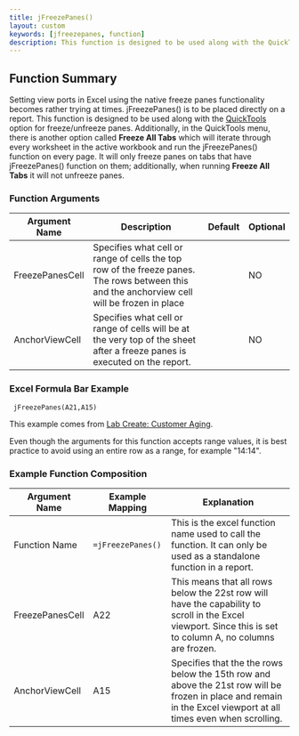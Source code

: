```yaml
---
title: jFreezePanes()
layout: custom
keywords: [jfreezepanes, function]
description: This function is designed to be used along with the QuickTools option for freeze/unfreeze panes.
---
```


## Function Summary
Setting view ports in Excel using the native freeze panes functionality becomes rather trying at times. jFreezePanes() is to be placed directly on a report. This function is designed to be used along with the [QuickTools](/wGetStarted/INTERJECT-Ribbon-Menu-Items_83689479.html#quick-tools) option for freeze/unfreeze panes. Additionally, in the QuickTools menu, there is another option called **Freeze All Tabs** which will iterate through every worksheet in the active workbook and run the jFreezePanes() function on every page. It will only freeze panes on tabs that have jFreezePanes() function on them; additionally, when running **Freeze All Tabs** it will not unfreeze panes.


### Function Arguments

| Argument Name   | Description                                                                                                                                  | Default | Optional |
|-----------------|----------------------------------------------------------------------------------------------------------------------------------------------|---------|----------|
| FreezePanesCell | Specifies what cell or range of cells the top row of the freeze panes. The rows between this and the anchorview cell will be frozen in place |         | NO       |
| AnchorViewCell  | Specifies what cell or range of cells will be at the very top of the sheet after a freeze panes is executed on the report.                   |         | NO       |

### Excel Formula Bar Example

```Excel
 jFreezePanes(A21,A15)
```
This example comes from [Lab Create: Customer Aging](/wGetStarted/L-Create-CustomerAging_128429314.html#final-result-1).

Even though the arguments for this function accepts range values, it is best practice to avoid using an entire row as a range, for example "14:14".

### Example Function Composition

| Argument Name   | Example Mapping | Explanation                                                                                                          |
|-----------------|-----------------|----------------------------------------------------------------------------------------------------------------------|
| Function Name   | `=jFreezePanes()` | This is the excel function name used to call the function. It can only be used as a standalone function in a report. |
| FreezePanesCell | A22             | This means that all rows below the 22st row will have the capability to scroll in the Excel viewport. Since this is set to column A, no columns are frozen.    |
| AnchorViewCell  | A15          | Specifies that the the rows below the 15th row and above the 21st row will be frozen in place and remain in the Excel viewport at all times even when scrolling.|
